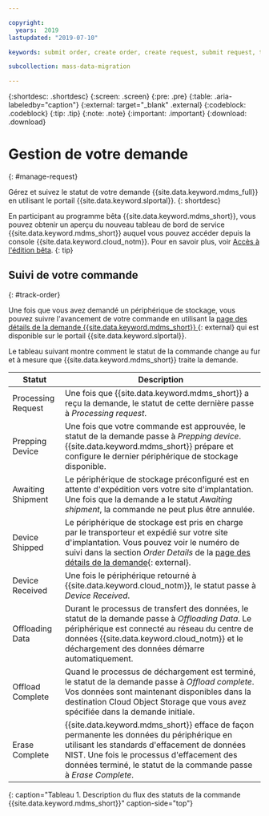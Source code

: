 ```yaml
---

copyright:
  years:  2019
lastupdated: "2019-07-10"

keywords: submit order, create order, create request, submit request, track order, track request

subcollection: mass-data-migration

---
```


{:shortdesc: .shortdesc}
{:screen: .screen}
{:pre: .pre}
{:table: .aria-labeledby="caption"}
{:external: target="_blank" .external}
{:codeblock: .codeblock}
{:tip: .tip}
{:note: .note}
{:important: .important}
{:download: .download}

# Gestion de votre demande
{: #manage-request}

Gérez et suivez le statut de votre demande {{site.data.keyword.mdms_full}} en utilisant le portail {{site.data.keyword.slportal}}.
{: shortdesc}

En participant au programme bêta {{site.data.keyword.mdms_short}}, vous pouvez obtenir un aperçu du nouveau tableau de bord de service {{site.data.keyword.mdms_short}} auquel vous pouvez accéder depuis la console {{site.data.keyword.cloud_notm}}. Pour en savoir plus, voir [Accès à l'édition bêta](/docs/infrastructure/mass-data-migration?topic=mass-data-migration-beta).
{: tip}

## Suivi de votre commande 
{: #track-order}

Une fois que vous avez demandé un périphérique de stockage, vous pouvez suivre l'avancement de votre commande en utilisant la [page des détails de la demande {{site.data.keyword.mdms_short}} ](https://control.softlayer.com/storage/mdms){: external} qui est disponible sur le portail {{site.data.keyword.slportal}}.

Le tableau suivant montre comment le statut de la commande change au fur et à mesure que {{site.data.keyword.mdms_short}} traite la demande.

| Statut | Description |
| --- | --- |
| Processing Request | Une fois que {{site.data.keyword.mdms_short}} a reçu la demande, le statut de cette dernière passe à _Processing request_. |
| Prepping Device | Une fois que votre commande est approuvée, le statut de la demande passe à _Prepping device_. {{site.data.keyword.mdms_short}} prépare et configure le dernier périphérique de stockage disponible. |
| Awaiting Shipment | Le périphérique de stockage préconfiguré est en attente d'expédition vers votre site d'implantation. Une fois que la demande a le statut _Awaiting shipment_, la commande ne peut plus être annulée. |
| Device Shipped | Le périphérique de stockage est pris en charge par le transporteur et expédié sur votre site d'implantation. Vous pouvez voir le numéro de suivi dans la section _Order Details_ de la [page des détails de la demande](https://control.softlayer.com/storage/mdms){: external}. |
| Device Received | Une fois le périphérique retourné à {{site.data.keyword.cloud_notm}}, le statut passe à _Device Received_. |
| Offloading Data | Durant le processus de transfert des données, le statut de la demande passe à _Offloading Data_. Le périphérique est connecté au réseau du centre de données {{site.data.keyword.cloud_notm}} et le déchargement des données démarre automatiquement. |
| Offload Complete| Quand le processus de déchargement est terminé, le statut de la demande passe à _Offload complete_. Vos données sont maintenant disponibles dans la destination Cloud Object Storage que vous avez spécifiée dans la demande initiale. |
| Erase Complete | {{site.data.keyword.mdms_short}} efface de façon permanente les données du périphérique  en utilisant les standards d'effacement de données NIST. Une fois le processus d'effacement des données terminé, le statut de la commande passe à _Erase Complete_.
{: caption="Tableau 1.  Description du flux des statuts de la commande {{site.data.keyword.mdms_short}}" caption-side="top"}
